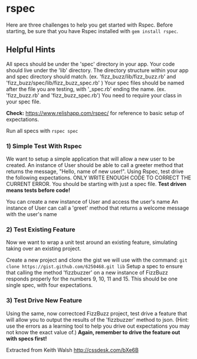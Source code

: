 <h1>rspec</h1>

Here are three challenges to help you get started with Rspec. Before starting, be sure that you have Rspec installed with ```gem install rspec```.

<h2>Helpful Hints</h2>

All specs should be under the 'spec' directory in your app. Your code should live under the 'lib' directory. The directory structure within your app and spec directory should match. (ex. 'fizz_buzz/lib/fizz_buzz.rb' and 'fizz_buzz/spec/lib/fizz_buzz_spec.rb' )
Your spec files should be named after the file you are testing, with '_spec.rb' ending the name. (ex. 'fizz_buzz.rb' and 'fizz_buzz_spec.rb')
You need to require your class in your spec file.

<b>Check:</b> https://www.relishapp.com/rspec/ for reference to basic setup of expectations.

Run all specs with ```rspec spec```

<h3>1) Simple Test With Rspec</h3>

We want to setup a simple application that will allow a new user to be created. An instance of User should be able to call a greeter method that returns the message, "Hello, name of new user!". Using Rspec, test drive the following expectations. ONLY WRITE ENOUGH CODE TO CORRECT THE CURRENT ERROR. You should be starting with just a spec file. <b>Test driven means tests before code!</b>

You can create a new instance of User and access the user's name
An instance of User can call a 'greet' method that returns a welcome message with the user's name
<h3>2) Test Existing Feature</h3>

Now we want to wrap a unit test around an existing feature, simulating taking over an existing project.

Create a new project and clone the gist we will use with the command: ```git clone https://gist.github.com/6250468.git lib```
Setup a spec to ensure that calling the method 'fizzbuzzer' on a new instance of FizzBuzz responds properly for the numbers 9, 10, 11 and 15. This should be one single spec, with four expectations.

<h3>3) Test Drive New Feature</h3>

Using the same, now correctced FizzBuzz project, test drive a feature that will allow you to output the results of the 'fizzbuzzer' method to json. (Hint: use the errors as a learning tool to help you drive out expectations you may not know the exact value of.) <b>Again, remember to drive the feature out with specs first!</b>

Extracted from Keith Walsh http://cssdesk.com/bXe6B
